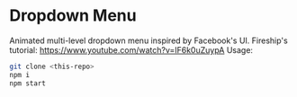 # Dropdown Menu
Animated multi-level dropdown menu inspired by Facebook's  UI.
Fireship's tutorial: https://www.youtube.com/watch?v=IF6k0uZuypA
Usage:
```bash
git clone <this-repo>
npm i
npm start
```
